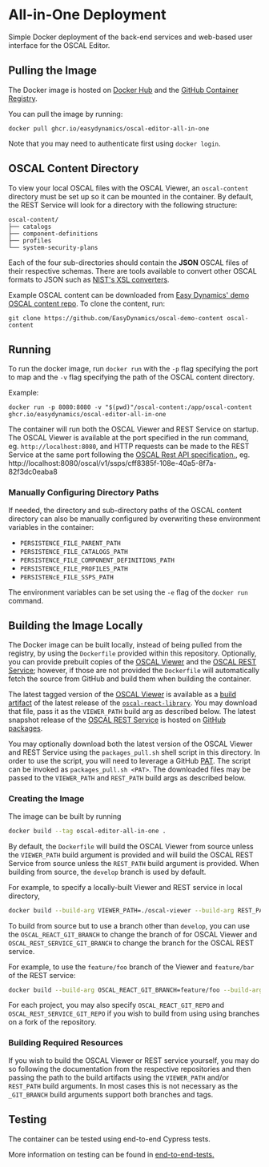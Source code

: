 # All-in-One Deployment

Simple Docker deployment of the back-end services and web-based user interface for the OSCAL Editor.

## Pulling the Image

The Docker image is hosted on [Docker Hub](https://hub.docker.com/r/easydynamics/oscal-editor-all-in-one) and the [GitHub Container Registry](https://docs.github.com/en/packages/working-with-a-github-packages-registry/working-with-the-container-registry).

You can pull the image by running:
```
docker pull ghcr.io/easydynamics/oscal-editor-all-in-one
```

Note that you may need to authenticate first using `docker login`.

## OSCAL Content Directory

To view your local OSCAL files with the OSCAL Viewer, an `oscal-content` directory must be set up so it can be mounted in the container.
By default, the REST Service will look for a directory with the following structure:

```
oscal-content/
├── catalogs
├── component-definitions
├── profiles
└── system-security-plans
```
Each of the four sub-directories should contain the **JSON** OSCAL files of their respective schemas.  There are tools available to convert other OSCAL formats to JSON such as [NIST's XSL converters](https://github.com/usnistgov/OSCAL/tree/main/json/convert).

Example OSCAL content can be downloaded from [Easy Dynamics' demo OSCAL content repo](https://github.com/EasyDynamics/oscal-demo-content). To clone the content, run:

```
git clone https://github.com/EasyDynamics/oscal-demo-content oscal-content
```

## Running

To run the docker image, run `docker run` with the `-p` flag specifying the port to map and the `-v` flag specifying the path of the OSCAL content directory.

Example: 
```
docker run -p 8080:8080 -v "$(pwd)"/oscal-content:/app/oscal-content ghcr.io/easydynamics/oscal-editor-all-in-one
```

The container will run both the OSCAL Viewer and REST Service on startup. The OSCAL Viewer is available at the port specified in the run command, eg. `http://localhost:8080`, and HTTP requests can be made to the REST Service at the same port following the [OSCAL Rest API specification.](https://github.com/EasyDynamics/oscal-rest), eg. http://localhost:8080/oscal/v1/ssps/cff8385f-108e-40a5-8f7a-82f3dc0eaba8

### Manually Configuring Directory Paths

If needed, the directory and sub-directory paths of the OSCAL content directory can also be manually configured by overwriting these environment variables in the container:
- `PERSISTENCE_FILE_PARENT_PATH`
- `PERSISTENCE_FILE_CATALOGS_PATH`
- `PERSISTENCE_FILE_COMPONENT_DEFINITIONS_PATH`
- `PERSISTENCE_FILE_PROFILES_PATH`
- `PERSISTENcE_FILE_SSPS_PATH`

The environment variables can be set using the `-e` flag of the `docker run` command.

## Building the Image Locally

The Docker image can be built locally, instead of being pulled from the registry, by using the
`Dockerfile` provided within this repository. Optionally, you can provide prebuilt copies of the
[OSCAL Viewer][react-lib] and the [OSCAL REST Service][service]; however, if those are not provided
the `Dockerfile` will automatically fetch the source from GitHub and build them when building the
container.

The latest tagged version of the [OSCAL Viewer][viewer] is available as a
[build artifact][viewer-artifact] of the latest release of the [`oscal-react-library`][react-lib].
You may download that file, pass it as the `VIEWER_PATH` build arg as described below. The latest
snapshot release of the [OSCAL REST Service][service] is hosted on [GitHub packages][package].

You may optionally download both the latest version of the OSCAL Viewer and REST Service using the
`packages_pull.sh` shell script in this directory. In order to use the script, you will need to
leverage a GitHub [PAT][pat]. The script can be invoked as `packages_pull.sh <PAT>`. The downloaded
files may be passed to the `VIEWER_PATH` and `REST_PATH` build args as described below.

[react-lib]: https://github.com/EasyDynamics/oscal-react-library
[viewer]: https://github.com/EasyDynamics/oscal-react-library/tree/develop/example
[service]: https://github.com/EasyDynamics/oscal-rest-service
[viewer-artifact]: https://github.com/EasyDynamics/oscal-react-library/releases/latest/download/oscal-viewer.zip
[package]: https://github.com/EasyDynamics/oscal-rest-service/packages/1369238
[pat]: https://docs.github.com/en/authentication/keeping-your-account-and-data-secure/creating-a-personal-access-token


### Creating the Image

The image can be built by running

```bash
docker build --tag oscal-editor-all-in-one .
```

By default, the `Dockerfile` will build the OSCAL Viewer from source unless the `VIEWER_PATH` build argument is
provided and will build the OSCAL REST Service from source unless the `REST_PATH` build argument is provided.
When building from source, the `develop` branch is used by default.

For example, to specify a locally-built Viewer and REST service in local directory,

```bash
docker build --build-arg VIEWER_PATH=./oscal-viewer --build-arg REST_PATH=./oscal-rest.jar --tag oscal-editor-all-in-one .
```

To build from source but to use a branch other than `develop`, you can use the `OSCAL_REACT_GIT_BRANCH` to change
the branch of for OSCAL Viewer and `OSCAL_REST_SERVICE_GIT_BRANCH` to change the branch for the OSCAL REST service.

For example, to use the `feature/foo` branch of the Viewer and `feature/bar` of the REST service:

```bash
docker build --build-arg OSCAL_REACT_GIT_BRANCH=feature/foo --build-arg OSCAL_REST_SERVICE_GIT_BRANCH=feature/bar --tag oscal-editor-all-in-one .
```

For each project, you may also specify `OSCAL_REACT_GIT_REPO` and `OSCAL_REST_SERVICE_GIT_REPO` if you wish to build
from using using branches on a fork of the repository.

### Building Required Resources

If you wish to build the OSCAL Viewer or REST service yourself, you may do so following the documentation from the respective
repositories and then passing the path to the build artifacts using the `VIEWER_PATH` and/or `REST_PATH` build arguments. In
most cases this is not necessary as the `_GIT_BRANCH` build arguments support both branches and tags. 

## Testing

The container can be tested using end-to-end Cypress tests.

More information on testing can be found in [end-to-end-tests.](../end-to-end-tests)
